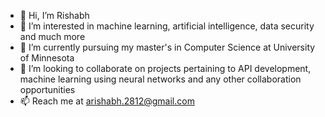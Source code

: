- 👋 Hi, I’m Rishabh
- 👀 I’m interested in machine learning, artificial intelligence, data security and much more
- 🌱 I’m currently pursuing my master's in Computer Science at University of Minnesota
- 💞️ I’m looking to collaborate on projects pertaining to API development, machine learning using neural networks and any other collaboration opportunities
- 📫 Reach me at arishabh.2812@gmail.com

<!--
**a-rishabh/a-rishabh** is a ✨ _special_ ✨ repository because its `README.md` (this file) appears on your GitHub profile.

-->
